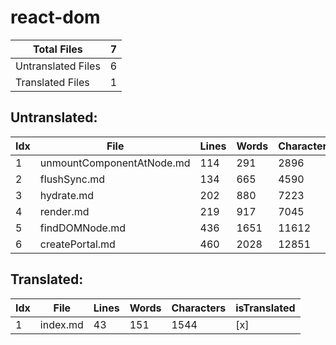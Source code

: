 # react-dom
| Total Files | 7 |
| ----------- | -------------- |
| Untranslated Files | 6 |
| Translated Files | 1 |

## Untranslated:
| Idx | File | Lines | Words | Characters | isTranslated |
| --- | ---- | ----- | ----- | ---------- | ------------ |
| 1 | unmountComponentAtNode.md | 114 | 291 | 2896 | [ ] |
| 2 | flushSync.md | 134 | 665 | 4590 | [ ] |
| 3 | hydrate.md | 202 | 880 | 7223 | [ ] |
| 4 | render.md | 219 | 917 | 7045 | [ ] |
| 5 | findDOMNode.md | 436 | 1651 | 11612 | [ ] |
| 6 | createPortal.md | 460 | 2028 | 12851 | [ ] |


## Translated:
| Idx | File | Lines | Words | Characters | isTranslated |
| --- | ---- | ----- | ----- | ---------- | ------------ |
| 1 | index.md | 43 | 151 | 1544 | [x] |
